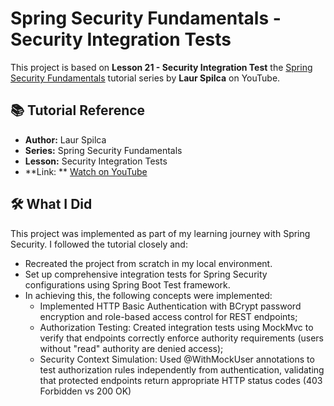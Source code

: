 # Spring Security Fundamentals - Security Integration Tests

This project is based on **Lesson 21 - Security Integration Test**
the [Spring Security Fundamentals](https://www.youtube.com/playlist?list=PLEocw3gLFc8X_a8hGWGaBnSkPFJmbb8QP) tutorial
series by **Laur Spilca** on YouTube.

## 📚 Tutorial Reference

- **Author:** Laur Spilca
- **Series:** Spring Security Fundamentals
- **Lesson:** Security Integration Tests
- **Link:
  ** [Watch on YouTube](https://www.youtube.com/watch?v=87CB4jUx8UE&list=PLEocw3gLFc8X_a8hGWGaBnSkPFJmbb8QP&index=22)

## 🛠️ What I Did

This project was implemented as part of my learning journey with Spring Security. I followed the tutorial closely and:

- Recreated the project from scratch in my local environment.
- Set up comprehensive integration tests for Spring Security configurations using Spring Boot Test framework.
- In achieving this, the following concepts were implemented:
    - Implemented HTTP Basic Authentication with BCrypt password encryption and role-based access control for REST
      endpoints;
    - Authorization Testing: Created integration tests using MockMvc to verify that endpoints correctly enforce
      authority requirements (users without "read" authority are denied access);
    - Security Context Simulation: Used @WithMockUser annotations to test authorization rules independently from
      authentication, validating that protected endpoints return appropriate HTTP status codes (403 Forbidden vs 200 OK)

